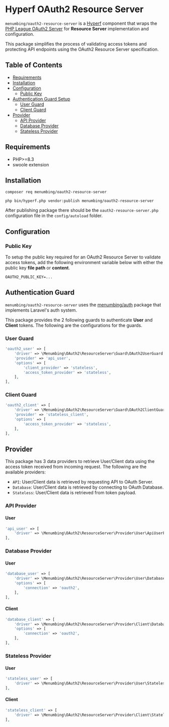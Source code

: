 # Hyperf OAuth2 Resource Server

`menumbing/oauth2-resource-server` is a [Hyperf](https://hyperf.io) component that wraps 
the [PHP League OAuth2 Server](https://oauth2.thephpleague.com/) for **Resource Server** 
implementation and configuration.

This package simplifies the process of validating access tokens and protecting API endpoints
using the OAuth2 Resource Server specification.

## Table of Contents

- [Requirements](#requirements)
- [Installation](#installation)
- [Configuration](#configuration)
  - [Public Key](#public-key)
- [Authentication Guard Setup](#authentication-guard)
  - [User Guard](#user-guard)
  - [Client Guard](#client-guard)
- [Provider](#provider)
  - [API Provider](#api-provider)
  - [Database Provider](#database-provider)
  - [Stateless Provider](#stateless-provider)

## Requirements

* PHP>=8.3
* swoole extension

## Installation

```
composer req menumbing/oauth2-resource-server

php bin/hyperf.php vendor:publish menumbing/oauth2-resource-server
```

After publishing package there should be the `oauth2-resource-server.php`
configuration file in the `config/autoload` folder.

## Configuration

### Public Key

To setup the public key required for an OAuth2 Resource Server to validate
access tokens, add the following environment variable below with either
the public key **file path** or **content**.

```
OAUTH2_PUBLIC_KEY=...
```

## Authentication Guard

`menumbing/oauth2-resource-server` uses the [menumbing/auth](https://github.com/menumbing/auth) package 
that implements Laravel's auth system.

This package provides the 2 following guards to authenticate **User** and **Client** 
tokens. The following are the configurations for the guards.

### User Guard

```php
'oauth2_user' => [
    'driver' => \Menumbing\OAuth2\ResourceServer\Guard\OAuth2UserGuard::class,
    'provider' => 'api_user',
    'options' => [
        'client_provider' => 'stateless',
        'access_token_provider' => 'stateless',
    ],
],
```

### Client Guard
```php
'oauth2_client' => [
    'driver' => \Menumbing\OAuth2\ResourceServer\Guard\OAuth2ClientGuard::class,
    'provider' => 'stateless_client',
    'options' => [
        'access_token_provider' => 'stateless',
    ],
],
```

## Provider

This package has 3 data providers to retrieve User/Client data using the access token
received from incoming request. The following are the available providers:

- `API`: User/Client data is retrieved by requesting API to OAuth Server.
- `Database`: User/Client data is retrieved by connecting to OAuth Database.
- `Stateless`: User/Client data is retrieved from token payload.

### API Provider

#### User
```php
'api_user' => [
    'driver' => \Menumbing\OAuth2\ResourceServer\Provider\User\ApiUserProvider::class,
],
```

### Database Provider

#### User
```php
'database_user' => [
    'driver' => \Menumbing\OAuth2\ResourceServer\Provider\User\DatabaseUserProvider::class,
    'options' => [
        'connection' => 'oauth2',
    ],
],
```

#### Client
```php
'database_client' => [
    'driver' => \Menumbing\OAuth2\ResourceServer\Provider\Client\DatabaseClientProvider::class,
    'options' => [
        'connection' => 'oauth2',
    ],
],
```

### Stateless Provider

#### User
```php
'stateless_user' => [
    'driver' => \Menumbing\OAuth2\ResourceServer\Provider\User\StatelessUserProvider::class,
],
```

#### Client
```php
'stateless_client' => [
    'driver' => \Menumbing\OAuth2\ResourceServer\Provider\Client\StatelessClientProvider::class,
],
```
